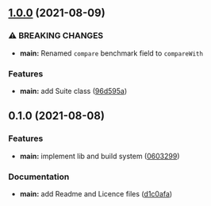 ## [1.0.0](https://github.com/Masquerade-Circus/buffalo-bench/compare/0.1.0...1.0.0) (2021-08-09)


### ⚠ BREAKING CHANGES

* **main:** Renamed `compare` benchmark field to `compareWith`

### Features

* **main:** add Suite class ([96d595a](https://github.com/Masquerade-Circus/buffalo-bench/commit/96d595a4c7e8eb651738927ebb3e232d6475baa9))

## 0.1.0 (2021-08-08)


### Features

* **main:** implement lib and build system ([0603299](https://github.com/Masquerade-Circus/buffalo-bench/commit/0603299941f8a8ee410c79ed272dc30580da0720))


### Documentation

* **main:** add Readme and Licence files ([d1c0afa](https://github.com/Masquerade-Circus/buffalo-bench/commit/d1c0afaa8aae15faf04a84f875030c9bef4082a6))

